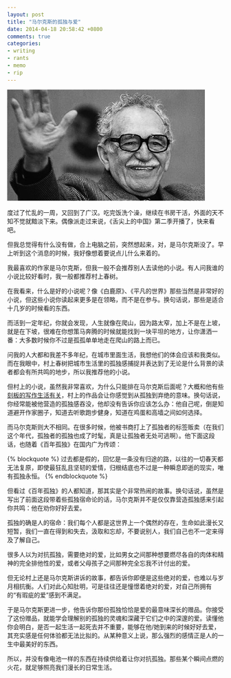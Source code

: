 ```yaml
---
layout: post
title: "马尔克斯的孤独与爱"
date: 2014-04-18 20:58:42 +0800
comments: true
categories: 
- writing
- rants
- memo
- rip
---
```



![Vhost threshold](/downloads/images/2014_04/rip_marquez.jpg "Don't touch me...")

度过了忙乱的一周，又回到了广汉。吃完饭洗个澡，继续在书房干活，外面的天不知不觉就黯淡下来。偶像派走过来说，《舌尖上的中国》第二季开播了，快来看吧。

但我总觉得有什么没有做，合上电脑之前，突然想起来，对，是马尔克斯没了。早上听到这个消息的时候，我好像想着要说点儿什么来着的。

我最喜欢的作家是马尔克斯，但我一般不会推荐别人去读他的小说。有人问我谁的小说比较好看时，我一般都推荐村上春树。

在我看来，什么是好的小说呢？像《白鹿原》、《平凡的世界》那些当然是非常好的小说，但这些小说你读起来更多是在领略，而不是在参与。换句话说，那些是适合十几岁的时候看的东西。

而活到一定年纪，你就会发现，人生就像在爬山，因为路太窄，加上不是在上坡，就是在下坡，很难在你想策马奔腾的时候就能找到一块平坦的地方，让你潇洒一番：大多数时候你不过是孤孤单单地走在爬山的路上而已。

问我的人大都和我差不多年纪，在城市里面生活，我想他们的体会应该和我类似。而在我眼中，村上春树把城市生活里的孤独感捕捉并表达到了无论是什么背景的读者都会有所共鸣的地步，所以我推荐他的小说。

但村上的小说，虽然我非常喜欢，为什么只能排在马尔克斯后面呢？大概和他有些[刻板的写作生活有关](http://www.xnuts.cn/marathon_cross-country-race/1886.html)，村上的作品会让你感觉到从孤独到弃绝的意味。换句话说，你经常能被他营造的孤独感吞没，他却没有告诉你应该怎么办：他自己呢，倒是知道避开作家圈子，知道去听歌跑步健身，知道在鸡蛋和高墙之间如何选择。

而马尔克斯则大不相同。在很多时候，他被书商打上了孤独者的标签贩卖（在我们这个年代，孤独者的孤独也成了时髦，真是让孤独者无处可逃啊）。他下面这段话，也随着《百年孤独》在国内广为传颂：

{% blockquote %}
过去都是假的，回忆是一条没有归途的路，以往的一切春天都无法复原，即使最狂乱且坚韧的爱情，归根结底也不过是一种瞬息即逝的现实，唯有孤独永恒。
{% endblockquote %}

但看过《百年孤独》的人都知道，那其实是个非常热闹的故事。换句话说，虽然是写出了前面这段带着些孤独宿命论的话，马尔克斯并不是仅仅靠营造孤独感来引起你共鸣：他在劝你好好去爱。

孤独的确是人的宿命：我们每个人都是这世界上一个偶然的存在，生命如此漫长又短暂，我们一直在得到和失去，汲取和忘却，不要说别人，我们自己也不一定来得及了解自己。

很多人以为对抗孤独，需要绝对的爱，比如男女之间那种想要燃尽各自的肉体和精神的完全排他性的爱，或者父母孩子之间那种完全忘我不计付出的爱。

但无论村上还是马尔克斯讲诉的故事，都告诉你即便是这些绝对的爱，也难以与岁月相抗衡。人们对此心知肚明，可是往往还是憧憬着绝对的爱，对自己所拥有的“有瑕疵的爱”感到不满足。

于是马尔克斯更进一步，他告诉你那份孤独恰恰是爱的最意味深长的赠品。你接受了这份赠品，就能学会理解别的孤独的灵魂和深藏于它们之中的深邃的爱。读懂他你会明白，是否一起生活一起死去并不重要，能够在他/她到来的时候好好去爱，其充实感是任何体验都无法比拟的。从某种意义上说，那么强烈的感情正是人的一生中最美好的东西。

所以，并没有像电池一样的东西在持续供给着让你对抗孤独。那些某个瞬间点燃的火花，就足够照亮我们漫长的日常生活。
